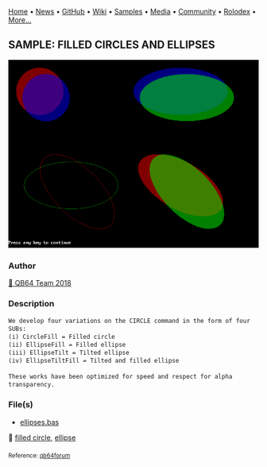 [Home](https://qb64.com) • [News](../../news.md) • [GitHub](../../github.md) • [Wiki](../../wiki.md) • [Samples](../../samples.md) • [Media](../../media.md) • [Community](../../community.md) • [Rolodex](../../rolodex.md) • [More...](../../more.md)

## SAMPLE: FILLED CIRCLES AND ELLIPSES

![ellipses.png](img/ellipses.png)

### Author

[🐝 QB64 Team 2018](../qb64-team-2018.md) 

### Description

```text
We develop four variations on the CIRCLE command in the form of four SUBs:
(i) CircleFill = Filled circle
(ii) EllipseFill = Filled ellipse
(iii) EllipseTilt = Tilted ellipse
(iv) EllipseTiltFill = Tilted and filled ellipse

These works have been optimized for speed and respect for alpha transparency.
```

### File(s)

* [ellipses.bas](src/ellipses.bas)

🔗 [filled circle](../filled-circle.md), [ellipse](../ellipse.md)


<sub>Reference: [qb64forum](https://qb64forum.alephc.xyz/index.php?topic=4213.0) </sub>
